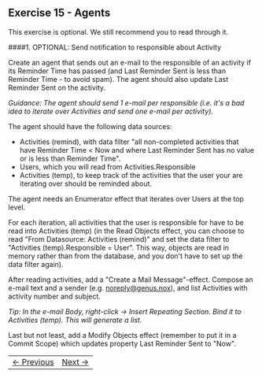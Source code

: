 ## Exercise 15 - Agents

This exercise is optional. We still recommend you to read through it. 

####1. OPTIONAL: Send notification to responsible about Activity

Create an agent that sends out an e-mail to the responsible of an activity if its Reminder Time has passed (and Last Reminder Sent is less than Reminder Time - to avoid spam). The agent should also update Last Reminder Sent on the activity. 

*Guidance: The agent should send 1 e-mail per responsible (i.e. it's a bad idea to iterate over Activities and send one e-mail per activity).*

The agent should have the following data sources:
  * Activities (remind), with data filter "all non-completed activities that have Reminder Time < Now and where Last Reminder Sent has no value or is less than Reminder Time".
  * Users, which you will read from Activities.Responsible
  * Activities (temp), to keep track of the activities that the user your are iterating over should be reminded about.
  
The agent needs an Enumerator effect that iterates over Users at the top level. 

For each iteration, all activities that the user is responsible for have to be read into Activities (temp) (in the Read Objects effect, you can choose to read "From Datasource: Activities (remind)" and set the data filter to "Activities (temp).Responsible = User". This way, objects are read in memory rather than from the database, and you don't have to set up the data filter again).
 
After reading activities, add a "Create a Mail Message"-effect. Compose an e-mail text and a sender (e.g. noreply@genus.nox), and list Activities with activity number and subject. 

*Tip: In the e-mail Body, right-click -> Insert Repeating Section. Bind it to Activities (temp). This will generate a list.*

Last but not least, add a Modify Objects effect (remember to put it in a Commit Scope) which updates property Last Reminder Sent to "Now".


<table>
   <tr><td><a href="exercise-14.md"><- Previous</a></td><td align="right"><a href="exercise-16.md">Next -></a></td></tr>
</table>
